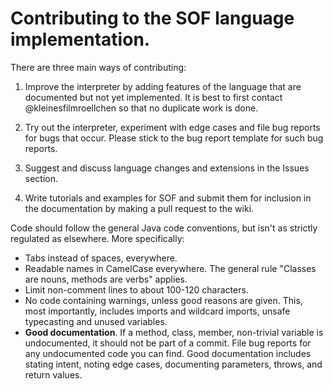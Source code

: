 # Contributing to the SOF language implementation.

There are three main ways of contributing:

1. Improve the interpreter by adding features of the language that are documented but not yet implemented. It is best to first contact @kleinesfilmroellchen so that no duplicate work is done.

2. Try out the interpreter, experiment with edge cases and file bug reports for bugs that occur. Please stick to the bug report template for such bug reports.

3. Suggest and discuss language changes and extensions in the Issues section.

4. Write tutorials and examples for SOF and submit them for inclusion in the documentation by making a pull request to the wiki.

Code should follow the general Java code conventions, but isn't as strictly regulated as elsewhere. More specifically:

- Tabs instead of spaces, everywhere.
- Readable names in CamelCase everywhere. The general rule "Classes are nouns, methods are verbs" applies.
- Limit non-comment lines to about 100-120 characters.
- No code containing warnings, unless good reasons are given. This, most importantly, includes imports and wildcard imports, unsafe typecasting and unused variables.
- **Good documentation**. If a method, class, member, non-trivial variable is undocumented, it should not be part of a commit. File bug reports for any undocumented code you can find. Good documentation includes stating intent, noting edge cases, documenting parameters, throws, and return values.
